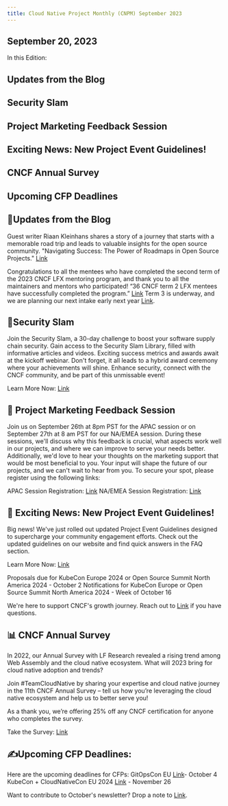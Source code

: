 ```yaml
---
title: Cloud Native Project Monthly (CNPM) September 2023  
--- 
```


## September 20, 2023 

In this Edition: 
## Updates from the Blog
## Security Slam
## Project Marketing Feedback Session
## Exciting News: New Project Event Guidelines!
## CNCF Annual Survey
## Upcoming CFP Deadlines


#### 

## 📝Updates from the Blog
Guest writer Riaan Kleinhans shares a story of a journey that starts with a memorable road trip and leads to valuable insights for the open source community. 
"Navigating Success: The Power of Roadmaps in Open Source Projects." [Link](https://www.cncf.io/blog/2023/09/14/navigating-success-the-power-of-roadmaps-in-open-source-projects/?utm_source=hs_email&utm_medium=email&_hsenc=p2ANqtz--bymN3kW8AUE2ueJ3jU-U2d6HDZKJT1zrnR37Hyz1NyatHC4jXNcYL95fa4ffPL3swNB87)

Congratulations to all the mentees who have completed the second term of the 2023 CNCF LFX mentoring program, and thank you to all the maintainers and mentors who participated! 
“36 CNCF term 2 LFX mentees have successfully completed the program.” [Link](https://www.cncf.io/blog/2023/09/12/36-cncf-term-2-lfx-mentees-have-successfully-completed-the-program/?utm_source=hs_email&utm_medium=email&_hsenc=p2ANqtz--bymN3kW8AUE2ueJ3jU-U2d6HDZKJT1zrnR37Hyz1NyatHC4jXNcYL95fa4ffPL3swNB87)
Term 3 is underway, and we are planning our next intake early next year [Link](https://github.com/cncf/mentoring/tree/main/programs/lfx-mentorship/2024/01-Mar-May?utm_source=hs_email&utm_medium=email&_hsenc=p2ANqtz--bymN3kW8AUE2ueJ3jU-U2d6HDZKJT1zrnR37Hyz1NyatHC4jXNcYL95fa4ffPL3swNB87).


## 🔐Security Slam
Join the Security Slam, a 30-day challenge to boost your software supply chain security. Gain access to the Security Slam Library, filled with informative articles and videos. 
Exciting success metrics and awards await at the kickoff webinar. 
Don't forget, it all leads to a hybrid award ceremony where your achievements will shine. Enhance security, connect with the CNCF community, and be part of this unmissable event! 

Learn More Now: [Link](https://community.cncf.io/cloud-native-security-slam/)

## 📆 Project Marketing Feedback Session
Join us on September 26th at 8pm PST for the APAC session or on September 27th at 8 am PST for our NA/EMEA session.
During these sessions, we'll discuss why this feedback is crucial, what aspects work well in our projects, and where we can improve to serve your needs better. 
Additionally, we'd love to hear your thoughts on the marketing support that would be most beneficial to you. 
Your input will shape the future of our projects, and we can't wait to hear from you. To secure your spot, please register using the following links:

APAC Session Registration: [Link](https://zoom.us/webinar/register/WN_R0-UJq50Q8Cns4LL2P3LHw?utm_source=hs_email&utm_medium=email&_hsenc=p2ANqtz--bymN3kW8AUE2ueJ3jU-U2d6HDZKJT1zrnR37Hyz1NyatHC4jXNcYL95fa4ffPL3swNB87#/)
NA/EMEA Session Registration: [Link](https://zoom.us/webinar/register/WN__QYzfF4EQiCqNMgdCrvjAA?utm_source=hs_email&utm_medium=email&_hsenc=p2ANqtz--bymN3kW8AUE2ueJ3jU-U2d6HDZKJT1zrnR37Hyz1NyatHC4jXNcYL95fa4ffPL3swNB87#/)

## 🌟 Exciting News: New Project Event Guidelines!
Big news! We've just rolled out updated Project Event Guidelines designed to supercharge your community engagement efforts. 
Check out the updated guidelines on our website and find quick answers in the FAQ section.

Learn More Now: [Link](https://events.linuxfoundation.org/kubecon-cloudnativecon-north-america/co-located-events/cncf-hosted-co-located-events-overview/#submit-a-cncf-project-or-co-located-event-proposal)

Proposals due for KubeCon Europe 2024 or Open Source Summit North America 2024 - October 2
Notifications for KubeCon Europe or Open Source Summit North America 2024 - Week of October 16

We're here to support CNCF's growth journey. Reach out to [Link](cncfcolocatedevents@linuxfoundation.org) if you have questions.

## 📊 CNCF Annual Survey
In 2022, our Annual Survey with LF Research revealed a rising trend among Web Assembly and the cloud native ecosystem. What will 2023 bring for cloud native adoption and trends? 

Join #TeamCloudNative by sharing your expertise and cloud native journey in the 11th CNCF Annual Survey – tell us how you’re leveraging the cloud native ecosystem and help us to better serve you!  

As a thank you, we’re offering 25% off any CNCF certification for anyone who completes the survey.

Take the Survey: [Link](https://www.research.net/r/S5BY23R)

## ✍️Upcoming CFP Deadlines:
Here are the upcoming deadlines for CFPs:
GitOpsCon EU [Link](https://events.linuxfoundation.org/gitopscon-europe/program/cfp/)- October 4
KubeCon + CloudNativeCon EU 2024 [Link](https://events.linuxfoundation.org/kubecon-cloudnativecon-europe/program/cfp/) - November 26


Want to contribute to October's newsletter? 
Drop a note to [Link](projects@cncf.io).
